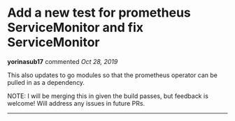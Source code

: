 # Add a new test for prometheus ServiceMonitor and fix ServiceMonitor

**yorinasub17** commented *Oct 28, 2019*

This also updates to go modules so that the prometheus operator can be pulled in as a dependency.

NOTE: I will be merging this in given the build passes, but feedback is welcome! Will address any issues in future PRs.
<br />
***


